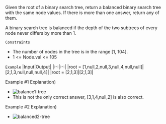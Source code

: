 Given the root of a binary search tree, return a balanced binary search tree with the same node values. If there is more than one answer, return any of them.

A binary search tree is balanced if the depth of the two subtrees of every node never differs by more than 1.

`Constraints`
- The number of nodes in the tree is in the range [1, 104].
- 1 <= Node.val <= 105

`Example`
|Input|Output|
|:-:|:-:|
|root = [1,null,2,null,3,null,4,null,null]|[2,1,3,null,null,null,4]|
|root = [2,1,3]|[2,1,3]|

Example #1 Explanation)
- ![balance1-tree](https://github.com/user-attachments/assets/17e424d4-91fc-492d-8638-bd610760bf62)
- This is not the only correct answer, [3,1,4,null,2] is also correct.

Example #2 Explanation)
- ![balanced2-tree](https://github.com/user-attachments/assets/2c705925-b5ff-4f87-9747-022174f1299c)
